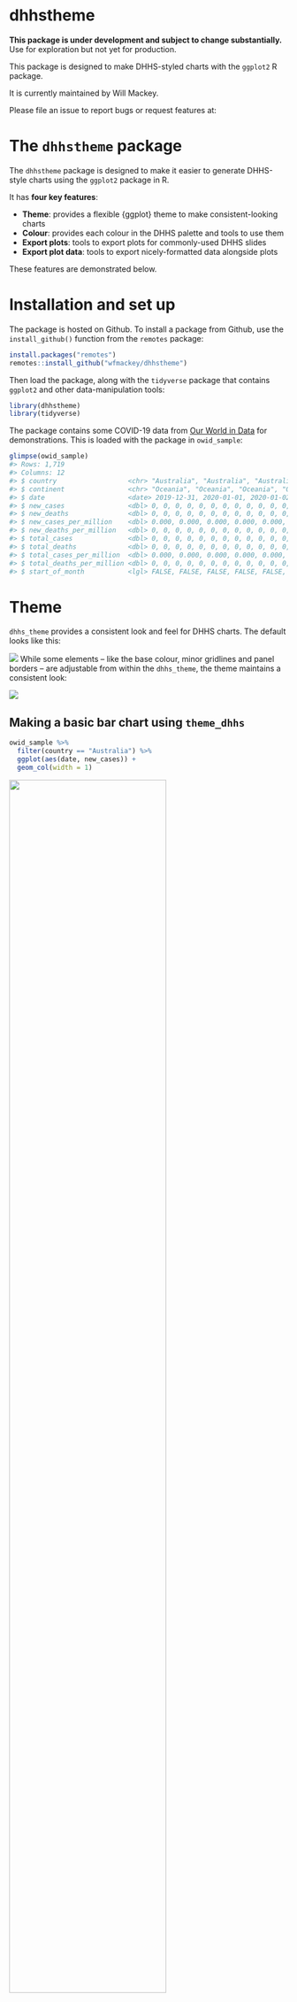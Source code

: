 
<!-- README.md is generated from README.Rmd. Please edit that file -->

# dhhstheme

<!-- badges: start -->

<!-- badges: end -->

**This package is under development and subject to change
substantially.** Use for exploration but not yet for production.

This package is designed to make DHHS-styled charts with the `ggplot2` R
package.

It is currently maintained by Will Mackey.

Please file an issue to report bugs or request features at:

# The `dhhstheme` package

The `dhhstheme` package is designed to make it easier to generate
DHHS-style charts using the `ggplot2` package in R.

It has **four key features**:

  - **Theme**: provides a flexible {ggplot} theme to make
    consistent-looking charts
  - **Colour**: provides each colour in the DHHS palette and tools to
    use them
  - **Export plots**: tools to export plots for commonly-used DHHS
    slides
  - **Export plot data**: tools to export nicely-formatted data
    alongside plots

These features are demonstrated below.

# Installation and set up

The package is hosted on Github. To install a package from Github, use
the `install_github()` function from the `remotes` package:

``` r
install.packages("remotes")
remotes::install_github("wfmackey/dhhstheme")
```

Then load the package, along with the `tidyverse` package that contains
`ggplot2` and other data-manipulation tools:

``` r
library(dhhstheme)
library(tidyverse)
```

The package contains some COVID-19 data from [Our World in
Data](https://ourworldindata.org/coronavirus) for demonstrations. This
is loaded with the package in `owid_sample`:

``` r
glimpse(owid_sample)
#> Rows: 1,719
#> Columns: 12
#> $ country                  <chr> "Australia", "Australia", "Australia", "Aust…
#> $ continent                <chr> "Oceania", "Oceania", "Oceania", "Oceania", …
#> $ date                     <date> 2019-12-31, 2020-01-01, 2020-01-02, 2020-01…
#> $ new_cases                <dbl> 0, 0, 0, 0, 0, 0, 0, 0, 0, 0, 0, 0, 0, 0, 0,…
#> $ new_deaths               <dbl> 0, 0, 0, 0, 0, 0, 0, 0, 0, 0, 0, 0, 0, 0, 0,…
#> $ new_cases_per_million    <dbl> 0.000, 0.000, 0.000, 0.000, 0.000, 0.000, 0.…
#> $ new_deaths_per_million   <dbl> 0, 0, 0, 0, 0, 0, 0, 0, 0, 0, 0, 0, 0, 0, 0,…
#> $ total_cases              <dbl> 0, 0, 0, 0, 0, 0, 0, 0, 0, 0, 0, 0, 0, 0, 0,…
#> $ total_deaths             <dbl> 0, 0, 0, 0, 0, 0, 0, 0, 0, 0, 0, 0, 0, 0, 0,…
#> $ total_cases_per_million  <dbl> 0.000, 0.000, 0.000, 0.000, 0.000, 0.000, 0.…
#> $ total_deaths_per_million <dbl> 0, 0, 0, 0, 0, 0, 0, 0, 0, 0, 0, 0, 0, 0, 0,…
#> $ start_of_month           <lgl> FALSE, FALSE, FALSE, FALSE, FALSE, FALSE, FA…
```

# Theme

`dhhs_theme` provides a consistent look and feel for DHHS charts. The
default looks like this:

![](man/figures/dhhs_theme_figures/Slide1.png) While some elements –
like the base colour, minor gridlines and panel borders – are adjustable
from within the `dhhs_theme`, the theme maintains a consistent look:

![](man/figures/dhhs_theme_figures/Slide2.png)

## Making a basic bar chart using `theme_dhhs`

``` r
owid_sample %>% 
  filter(country == "Australia") %>% 
  ggplot(aes(date, new_cases)) + 
  geom_col(width = 1)
```

<img src="man/figures/README-base_col-1.png" width="75%" style="display: block; margin: auto auto auto 0;" />

To add the DHHS theme, add `theme_dhhs`:

``` r
owid_sample %>% 
  filter(country == "Australia") %>% 
  ggplot(aes(date, new_cases)) + 
  geom_col(width = 1) +
  theme_dhhs()
```

<img src="man/figures/README-theme_col-1.png" width="75%" style="display: block; margin: auto auto auto 0;" />

You can use the pre-set DHHS colours (see next section) to `fill` the
plot, and add a DHHS y-axis:

``` r
owid_sample %>% 
  filter(country == "Australia") %>% 
  ggplot(aes(date, new_cases)) + 
  geom_col(width = 1,
           fill = dhhs_navy) +
  theme_dhhs() + 
  dhhs_y_continuous()
```

<img src="man/figures/README-theme_col2-1.png" width="75%" style="display: block; margin: auto auto auto 0;" />

Finally, adding titles and labels:

``` r
aus_cases <- owid_sample %>% 
  filter(country == "Australia") %>% 
  ggplot(aes(date, new_cases)) + 
  geom_col(width = 1,
           fill = dhhs_navy) +
  theme_dhhs() +
  dhhs_y_continuous() +
  labs(title = "Australia's second wave",
       subtitle = "Daily COVID-19 cases in Australia",
       x = NULL,
       y = NULL,
       caption = "Source: Our World in Data (ourworldindata.org/coronavirus).")

aus_cases
```

<img src="man/figures/README-theme_col3-1.png" width="75%" style="display: block; margin: auto auto auto 0;" />

# Colours

`dhhstheme` comes with lazily-loaded DHHS hex values. After `dhhstheme`
has been loaded with `library(dhhstheme)`, use a colour by typing
`dhhs_` and the colour name. E.g.:

``` r
dhhs_pink
#> [1] "#D50032"
dhhs_navy
#> [1] "#201547"
dhhs_blue
#> [1] "#004EA8"
dhhs_blue1
#> [1] "#E0EAF5"
```

The colours are sourced from the *DHHS Visual style guide for staff
preparing Word documents and Powerpoint presentations*. They are:

![](man/figures/dhhs_theme_figures/Slide3.png)

Two helper functions are provided to assist in selecting a colour
palette for your chart: `dhhs_colour_continuous()` and
`dhhs_fill_continuous()`. These can be used to assign colour or fill
`geoms` to a DHHS palette:

``` r
owid_sample %>% 
  filter(start_of_month,
         country %in% c("United States",
                        "Sweden",
                        "France")) %>% 
  ggplot(aes(total_cases_per_million, total_deaths_per_million,
             colour = country)) + 
  geom_point(size = 4) + 
  theme_dhhs(legend = "top") +
  dhhs_y_continuous() +
  dhhs_x_continuous(labels = scales::comma) + 
  dhhs_colour_manual(4) +
  labs(title = "More COVID-19 cases have led to more deaths",
       subtitle = "COVID-19 deaths per million population",
       x = "COVID-19 cases per million population",
       y = NULL,
       colour = NULL,
       caption = "Source: Our World in Data (ourworldindata.org/coronavirus).")
```

<img src="man/figures/README-dhhs_colour1-1.png" width="75%" style="display: block; margin: auto auto auto 0;" />

Alternatively, you can provide your own colour combinations using a
`value` argument:

``` r
owid_plot <- owid_sample %>% 
  filter(start_of_month,
         country %in% c("United States",
                        "Sweden",
                        "France")) %>% 
  ggplot(aes(total_cases_per_million, total_deaths_per_million,
             colour = country)) + 
  geom_point(size = 4) + 
  theme_dhhs(legend = "top", panel_borders = "border") +
  dhhs_y_continuous() +
  dhhs_x_continuous(labels = scales::comma) + 
  dhhs_colour_manual(values = c(dhhs_pink4, dhhs_green4, dhhs_blue4, dhhs_purple4)) +
  labs(title = "More COVID-19 cases have led to more deaths",
       subtitle = "COVID-19 deaths per million population",
       x = "COVID-19 cases per million population",
       y = NULL,
       colour = NULL,
       caption = "Source: Our World in Data (ourworldindata.org/coronavirus).")

owid_plot
```

<img src="man/figures/README-dhhs_colour2-1.png" width="75%" style="display: block; margin: auto auto auto 0;" />

## Saving a chart

The `dhhs_save` function is a wrapper around `ggsave` with pre-set sizes
and features commonly used in exporting charts at DHHS.

``` r
dhhs_save("data-raw/owid_plot.png", 
          plot_object = owid_plot)
#> Exporting plots for the large template
#>  - saving data-raw/owid_plot.png
```

This is designed to reduce ugly post-production re-sizing:

![](man/figures/dhhs_theme_figures/Slide4.png)

By default, this will save a ‘whole’ sized plot, which will fit the
whole **plotting** area of a DHHS Powerpoint slide. Often we will want
plots that cover half or a third of a slide, or to just cover the top or
bottom. We can use the `type` argument and one of nine pre-set sizes:

  - `"whole"`: The default. Use for a plot covering the whole body of a
    DHHS slide.
  - `"half"`: Use for a tall plot covering the full left or right side a
    normal DHHS slide.
  - `"third"`: Use for a tall plot covering roughly one-third of the
    horizontal space on a DHHS slide.
  - `"short-whole"`: Use for a short plot covering half the body of a
    DHHS slide.
  - `"short-half"`: Use for a short plot covering half of the left or
    right side of a DHHS slide.
  - `"short-third"`: Use for a short plot covering roughly one-third of
    the horizontal space on a normal DHHS slide.
  - `"all"`: Export all of the above in a folder called `file_path`.

For example:

``` r
dhhs_save("data-raw/owid_plot.png", 
          plot_object = owid_plot,
          type = "half")
#> Exporting plots for the large template
#>  - saving data-raw/owid_plot.png
```

Choosing ‘all’ will create a folder called `file_path` (sans extension)
and populate it with all possible chart types:

``` r
dhhs_save("data-raw/owid_plot.png", 
          plot_object = owid_plot,
          type = "all")
#> Exporting plots for the large template
#> Saving all types in data-raw/owid_plot
#>  - saving data-raw/owid_plot/owid_plot-whole.png
#>  - saving data-raw/owid_plot/owid_plot-half.png
#>  - saving data-raw/owid_plot/owid_plot-third.png
#>  - saving data-raw/owid_plot/owid_plot-short.png
#>  - saving data-raw/owid_plot/owid_plot-short-half.png
#>  - saving data-raw/owid_plot/owid_plot-short-third.png
#>  - exporting Excel data to: data-raw/owid_plot/owid_plot.xlsx
```

Additionally, because there are three commonly-used templates with
different sizes, you can tell `dhhs_save` the template you are using
with `ppt_size`. This takes one of three options:

  - `"large"`: for large Powerpoints with height 26.67 and width
    35.56cm.
  - `"normal43`: for standard 4:3 Powerpoints with height 19.05 and
    width 25.4cm.
  - `"normal169"`: for wide standard 16:9 Powerpoints with height 19.05
    and width 33.87cm.

These are applied alongside the `type` argument. For example, to save a
plot that takes up half the plotting area on the standard 16:9 DHHS
template:

``` r
dhhs_save("data-raw/owid_plot.png", 
          plot_object = owid_plot,
          type = "half",
          ppt_size = "normal169")
#> Exporting plots for the normal169 template
#>  - saving data-raw/owid_plot.png
```

# Exporting chart data

The `dhhs_save` function can create an Excel file that contains your
plot and the data used to make it. This can be called using the
`export_chartdata` argument:

``` r
dhhs_save("data-raw/owid_plot.png", 
          plot_object = owid_plot,
          export_chartdata = TRUE)
#> Exporting plots for the large template
#>  - saving data-raw/owid_plot/owid_plot-whole.png
#>  - exporting Excel data to: data-raw/owid_plot/owid_plot.xlsx
```

By default, this will export *only* the variables that are used in the
chart. To add additional variables, use the `add_vars` argument:

``` r
dhhs_save("data-raw/owid_plot.png", 
          plot_object = owid_plot,
          export_chartdata = TRUE, 
          add_vars = "date")
#> Exporting plots for the large template
#>  - saving data-raw/owid_plot/owid_plot-whole.png
#>  - exporting Excel data to: data-raw/owid_plot/owid_plot.xlsx
```

Which creates an Excel file with the variables
`total_cases_per_million`, `total_deaths_per_million`, `country` and
`date`:

![](man/figures/dhhs_theme_figures/Slide5.png)

# Exporting the data of multiple charts

The `save_chartdata` function, which is called by `dhhs_theme` when
exporting the Excel file, can be called directly. If you provide it with
a list of plots, it will create a single Excel file with a cover page
and one sheet per plot. For example:

``` r
save_chartdata("data-raw/owid_plot.xlsx", 
               object = list(owid_plot, aus_cases))
```

creates an Excel file with a cover page, adds a sheet for `owid_plot`,
then another for `aus_cases`:

![](man/figures/dhhs_theme_figures/Slide6.png)

